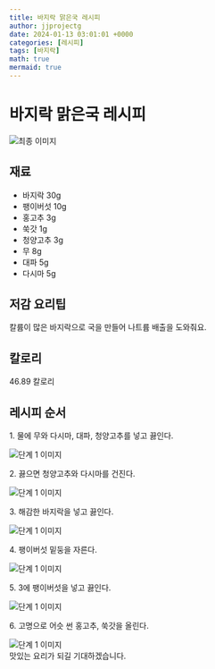 ```yaml
---
title: 바지락 맑은국 레시피
author: jjprojectg
date: 2024-01-13 03:01:01 +0000
categories: [레시피]
tags: [바지락]
math: true
mermaid: true
---
```

<meta name="og:type" content="website"/>
<meta charset="UTF-8"/>
<div class="header">
  <h1>바지락 맑은국 레시피</h1>
</div>

<div class="container my-4">
  <div class="row">
    <div class="col-12 col-md-6">
      <div class="recipe-image">
        <img src="http://www.foodsafetykorea.go.kr/uploadimg/20190408/20190408093830_1554683910807.jpg" class="step-image" alt="최종 이미지"/>
      </div>
    </div>
    <div class="col-12 col-md-6">
      <div class="ingredients">
        <h2>재료</h2>
        <ul class="card">
          <li> 바지락 30g </li>
          <li>  팽이버섯 10g </li>
          <li>  홍고추 3g </li>
          <li>  쑥갓 1g </li>
          <li>  청양고추 3g </li>
          <li>  무 8g </li>
          <li>  대파 5g </li>
          <li>  다시마 5g </li>
</ul>
      </div>
    </div>
    <div class="col-12 col-md-6">
      <div class="ingredients">
        <h2>저감 요리팁</h2>
        <div class="card"> 
          <p>
            칼륨이 많은 바지락으로 국을 만들어 나트륨 배출을 도와줘요.
          </p>
        </div>
      </div>
      <div class="ingredients">
        <h2>칼로리</h2>
        <div class="card"> 
          <p>
            46.89 칼로리
          </p>
        </div>
      </div>
    </div>
  </div>

  <h2 class="my-4">레시피 순서</h2>
  <div class="card recipe-card">
    <div class="card-body recipe-step">
      <p class="card-text step-description">1. 물에 무와 다시마, 대파, 청양고추를 넣고 끓인다.</p>
      <img src="http://www.foodsafetykorea.go.kr/uploadimg/20190408/20190408093856_1554683936227.jpg" alt="단계 1 이미지" class="step-image"/>
    </div>
  </div>
  <div class="card recipe-card">
    <div class="card-body recipe-step">
      <p class="card-text step-description">2. 끓으면 청양고추와 다시마를 건진다.</p>
      <img src="http://www.foodsafetykorea.go.kr/uploadimg/20190408/20190408093913_1554683953383.jpg" alt="단계 1 이미지" class="step-image"/>
    </div>
  </div>
  <div class="card recipe-card">
    <div class="card-body recipe-step">
      <p class="card-text step-description">3. 해감한 바지락을 넣고 끓인다.</p>
      <img src="http://www.foodsafetykorea.go.kr/uploadimg/20190408/20190408093929_1554683969238.jpg" alt="단계 1 이미지" class="step-image"/>
    </div>
  </div>
  <div class="card recipe-card">
    <div class="card-body recipe-step">
      <p class="card-text step-description">4. 팽이버섯 밑둥을 자른다.</p>
      <img src="http://www.foodsafetykorea.go.kr/uploadimg/20190408/20190408093943_1554683983317.jpg" alt="단계 1 이미지" class="step-image"/>
    </div>
  </div>
  <div class="card recipe-card">
    <div class="card-body recipe-step">
      <p class="card-text step-description">5. 3에 팽이버섯을 넣고 끓인다.</p>
      <img src="http://www.foodsafetykorea.go.kr/uploadimg/20190408/20190408093955_1554683995553.jpg" alt="단계 1 이미지" class="step-image"/>
    </div>
  </div>
  <div class="card recipe-card">
    <div class="card-body recipe-step">
      <p class="card-text step-description">6. 고명으로 어슷 썬 홍고추, 쑥갓을 올린다.</p>
      <img src="http://www.foodsafetykorea.go.kr/uploadimg/20190408/20190408094010_1554684010944.jpg" alt="단계 1 이미지" class="step-image"/>
    </div>
  </div>

</div>
맛있는 요리가 되길 기대하겠습니다.
